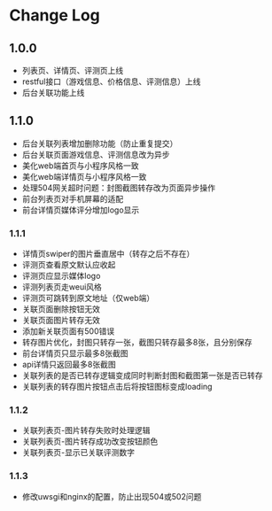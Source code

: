 # Change Log

## 1.0.0
- 列表页、详情页、评测页上线
- restful接口（游戏信息、价格信息、评测信息）上线
- 后台关联功能上线

## 1.1.0
- 后台关联列表增加删除功能（防止重复提交）
- 后台关联页面游戏信息、评测信息改为异步
- 美化web端首页与小程序风格一致
- 美化web端详情页与小程序风格一致
- 处理504网关超时问题：封图截图转存改为页面异步操作
- 前台列表页对手机屏幕的适配
- 前台详情页媒体评分增加logo显示

### 1.1.1
 - 详情页swiper的图片垂直居中（转存之后不存在）
 - 评测页查看原文默认应收起
 - 评测页应显示媒体logo
 - 评测列表页走weui风格
 - 评测页可跳转到原文地址（仅web端）
 - 关联页面删除按钮无效
 - 关联页面图片转存无效
 - 添加新关联页面有500错误
 - 转存图片优化，封图只转存一张，截图只转存最多8张，且分别保存
 - 前台详情页只显示最多8张截图
 - api详情只返回最多8张截图
 - 关联列表的是否已转存逻辑变成同时判断封图和截图第一张是否已转存
 - 关联列表的转存图片按钮点击后将按钮图标变成loading
 
 ### 1.1.2
 - 关联列表页\-图片转存失败时处理逻辑
 - 关联列表页\-图片转存成功改变按钮颜色
 - 关联列表页\-显示已关联评测数字
 
 ### 1.1.3
 - 修改uwsgi和nginx的配置，防止出现504或502问题